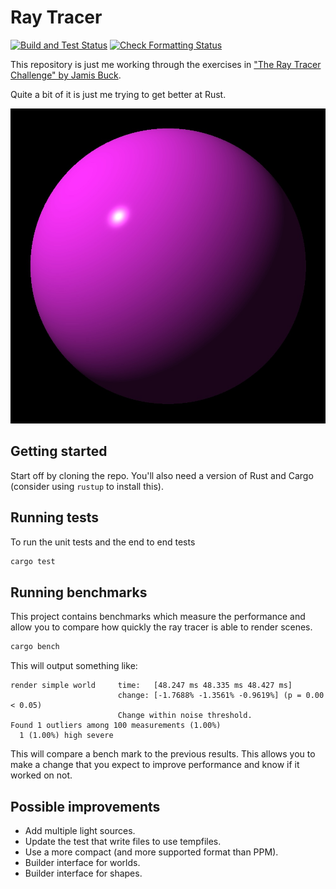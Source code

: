 # Ray Tracer

[![Build and Test Status](https://img.shields.io/github/workflow/status/hockeybuggy/ray_tracer/Build%20and%20Test/master.svg?label=Build%20%26%20Test)](https://github.com/hockeybuggy/ray_tracer/actions?query=workflow%3A%22Build+and+Test%22+branch%3Amaster)
[![Check Formatting Status](https://img.shields.io/github/workflow/status/hockeybuggy/ray_tracer/Check%20Formatting/master.svg?label=Check%20Formatting)](https://github.com/hockeybuggy/ray_tracer/actions?query=workflow%3A%22Check+Formatting%22+branch%3Amaster)

This repository is just me working through the exercises in ["The Ray Tracer
Challenge" by Jamis Buck](https://pragprog.com/book/jbtracer/the-ray-tracer-challenge).

Quite a bit of it is just me trying to get better at Rust.

![My first sphere](images/first_sphere.jpg)


## Getting started

Start off by cloning the repo. You'll also need a version of Rust and Cargo
(consider using `rustup` to install this).


## Running tests

To run the unit tests and the end to end tests

```sh
cargo test
```


## Running benchmarks

This project contains benchmarks which measure the performance and allow you to
compare how quickly the ray tracer is able to render scenes.

```sh
cargo bench
```

This will output something like:

```
render simple world     time:   [48.247 ms 48.335 ms 48.427 ms]
                        change: [-1.7688% -1.3561% -0.9619%] (p = 0.00 < 0.05)
                        Change within noise threshold.
Found 1 outliers among 100 measurements (1.00%)
  1 (1.00%) high severe
```

This will compare a bench mark to the previous results. This allows you to make
a change that you expect to improve performance and know if it worked on not.


## Possible improvements

- Add multiple light sources.
- Update the test that write files to use tempfiles.
- Use a more compact (and more supported format than PPM).
- Builder interface for worlds.
- Builder interface for shapes.
